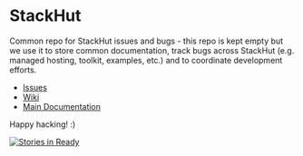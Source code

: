 # StackHut

Common repo for StackHut issues and bugs - this repo is kept empty but we use it to store common documentation, track bugs across StackHut (e.g. managed hosting, toolkit, examples, etc.) and to coordinate development efforts.

* [Issues](https://github.com/StackHut/StackHut/issues)
* [Wiki](https://github.com/StackHut/StackHut/wiki)
* [Main Documentation](http://stackhut.readthedocs.org)

Happy hacking! :)

[![Stories in Ready](https://badge.waffle.io/StackHut/StackHut.svg?label=ready&title=Ready)](http://waffle.io/StackHut/StackHut)
